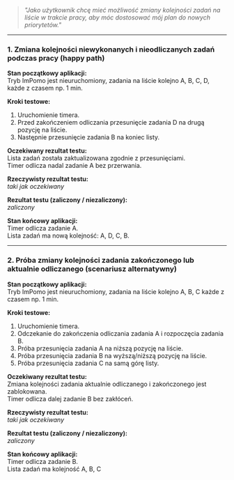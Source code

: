 > _"Jako użytkownik chcę mieć możliwość zmiany kolejności zadań na liście w trakcie pracy, aby móc dostosować mój plan do nowych priorytetów."_

---

### **1. Zmiana kolejności niewykonanych i nieodliczanych zadań podczas pracy (happy path)**

**Stan początkowy aplikacji:**  
Tryb ImPomo jest nieuruchomiony, zadania na liście kolejno A, B, C, D, każde z czasem np. 1 min.

**Kroki testowe:**  
1. Uruchomienie timera.  
2. Przed zakończeniem odliczania przesunięcie zadania D na drugą pozycję na liście.  
3. Następnie przesunięcie zadania B na koniec listy.

**Oczekiwany rezultat testu:**  
Lista zadań została zaktualizowana zgodnie z przesunięciami.  
Timer odlicza nadal zadanie A bez przerwania.

**Rzeczywisty rezultat testu:**  
*taki jak oczekiwany*

**Rezultat testu (zaliczony / niezaliczony):**  
*zaliczony*

**Stan końcowy aplikacji:**  
Timer odlicza zadanie A.  
Lista zadań ma nową kolejność: A, D, C, B.

---

### **2. Próba zmiany kolejności zadania zakończonego lub aktualnie odliczanego (scenariusz alternatywny)**

**Stan początkowy aplikacji:**  
Tryb ImPomo jest nieuruchomiony, zadania na liście kolejno A, B, C każde z czasem np. 1 min.

**Kroki testowe:**  
1. Uruchomienie timera.
2. Odczekanie do zakończenia odliczania zadania A i rozpoczęcia zadania B.  
3. Próba przesunięcia zadania A na niższą pozycję na liście.  
4. Próba przesunięcia zadania B na wyższą/niższą pozycję na liście.  
5. Próba przesunięcia zadania C na samą górę listy.

**Oczekiwany rezultat testu:**  
Zmiana kolejności zadania aktualnie odliczanego i zakończonego jest zablokowana.  
Timer odlicza dalej zadanie B bez zakłóceń.

**Rzeczywisty rezultat testu:**  
*taki jak oczekiwany*

**Rezultat testu (zaliczony / niezaliczony):**  
*zaliczony*

**Stan końcowy aplikacji:**  
Timer odlicza zadanie B.  
Lista zadań ma kolejność A, B, C
